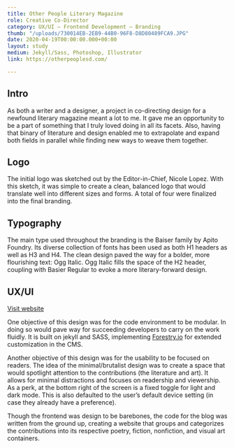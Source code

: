 ```yaml
---
title: Other People Literary Magazine
role: Creative Co-Director
category: UX/UI — Frontend Development — Branding
thumb: "/uploads/730014EB-2EB9-44B0-96F8-D8D80489FCA9.JPG"
date: 2020-04-19T00:00:00.000+00:00
layout: study
medium: Jekyll/Sass, Photoshop, Illustrator
link: https://otherpeoplesd.com/

---
```

## Intro

As both a writer and a designer, a project in co-directing design for a newfound literary magazine meant a lot to me. It gave me an opportunity to be a part of something that I truly loved doing in all its facets. Also, having that binary of literature and design enabled me to extrapolate and expand both fields in parallel while finding new ways to weave them together.

## Logo

The initial logo was sketched out by the Editor-in-Chief, Nicole Lopez. With this sketch, it was simple to create a clean, balanced logo that would translate well into different sizes and forms. A total of four were finalized into the final branding.

## Typography

The main type used throughout the branding is the Baiser family by Apito Foundry. Its diverse collection of fonts has been used as both H1 headers as well as H3 and H4. The clean design paved the way for a bolder, more flourishing text: Ogg Italic. Ogg Italic fills the space of the H2 header, coupling with Basier Regular to evoke a more literary-forward design.

## UX/UI

[Visit website](https://otherpeoplesd.com/)

One objective of this design was for the code environment to be modular. In doing so would pave way for succeeding developers to carry on the work fluidly. It is built on jekyll and SASS, implementing [Forestry.io](https://forestry.io/) for extended customization in the CMS.

Another objective of this design was for the usability to be focused on readers. The idea of the minimal/brutalist design was to create a space that would spotlight attention to the contributions (the literature and art). It allows for minimal distractions and focuses on readership and viewership. As a perk, at the bottom right of the screen is a fixed toggle for light and dark mode. This is also defaulted to the user’s default device setting (in case they already have a preference).

Though the frontend was design to be barebones, the code for the blog was written from the ground up, creating a website that groups and categorizes the contributions into its respective poetry, fiction, nonfiction, and visual art containers.